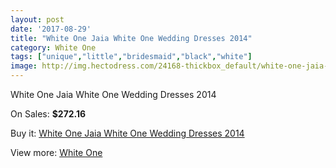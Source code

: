 ```yaml
---
layout: post
date: '2017-08-29'
title: "White One Jaia White One Wedding Dresses 2014"
category: White One
tags: ["unique","little","bridesmaid","black","white"]
image: http://img.hectodress.com/24168-thickbox_default/white-one-jaia-white-one-wedding-dresses-2014.jpg
---
```

White One Jaia White One Wedding Dresses 2014

On Sales: **$272.16**
<a href="https://www.hectodress.com/white-one/11144-white-one-jaia-white-one-wedding-dresses-2014.html"><amp-img layout="responsive" width="600" height="600" src="//img.hectodress.com/24168-thickbox_default/white-one-jaia-white-one-wedding-dresses-2014.jpg" alt="White One Jaia White One Wedding Dresses 2014 0" /></a>
<a href="https://www.hectodress.com/white-one/11144-white-one-jaia-white-one-wedding-dresses-2014.html"><amp-img layout="responsive" width="600" height="600" src="//img.hectodress.com/24170-thickbox_default/white-one-jaia-white-one-wedding-dresses-2014.jpg" alt="White One Jaia White One Wedding Dresses 2014 1" /></a>
<a href="https://www.hectodress.com/white-one/11144-white-one-jaia-white-one-wedding-dresses-2014.html"><amp-img layout="responsive" width="600" height="600" src="//img.hectodress.com/24169-thickbox_default/white-one-jaia-white-one-wedding-dresses-2014.jpg" alt="White One Jaia White One Wedding Dresses 2014 2" /></a>

Buy it: [White One Jaia White One Wedding Dresses 2014](https://www.hectodress.com/white-one/11144-white-one-jaia-white-one-wedding-dresses-2014.html "White One Jaia White One Wedding Dresses 2014")

View more: [White One](https://www.hectodress.com/177-white-one "White One")